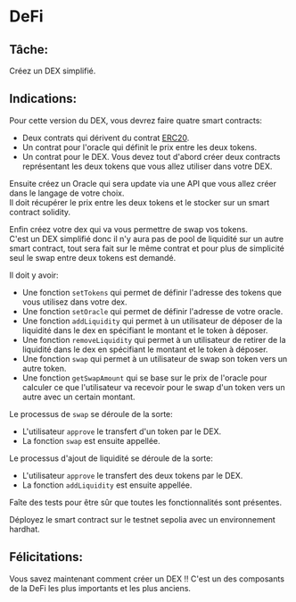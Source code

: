 # DeFi

## Tâche:

Créez un DEX simplifié.

## Indications:

Pour cette version du DEX, vous devrez faire quatre smart contracts:
  - Deux contrats qui dérivent du contrat [ERC20](https://docs.openzeppelin.com/contracts/4.x/erc20).
  - Un contrat pour l'oracle qui définit le prix entre les deux tokens.
  - Un contrat pour le DEX.
Vous devez tout d'abord créer deux contracts représentant les deux tokens que vous allez utiliser dans votre DEX.

Ensuite créez un Oracle qui sera update via une API que vous allez créer dans le langage de votre choix.\
Il doit récupérer le prix entre les deux tokens et le stocker sur un smart contract solidity.

Enfin créez votre dex qui va vous permettre de swap vos tokens.\
C'est un DEX simplifié donc il n'y aura pas de pool de liquidité sur un autre smart contract, tout sera fait sur le même contrat et pour plus de simplicité seul le swap entre deux tokens est demandé.

Il doit y avoir:
  - Une fonction `setTokens` qui permet de définir l'adresse des tokens que vous utilisez dans votre dex.
  - Une fonction `setOracle` qui permet de définir l'adresse de votre oracle.
  - Une fonction `addLiquidity` qui permet à un utilisateur de déposer de la liquidité dans le dex en spécifiant le montant et le token à déposer.
  - Une fonction `removeLiquidity` qui permet à un utilisateur de retirer de la liquidité dans le dex en spécifiant le montant et le token à déposer.
  - Une fonction `swap` qui permet à un utilisateur de swap son token vers un autre token.
  - Une fonction `getSwapAmount` qui se base sur le prix de l'oracle pour calculer ce que l'utilisateur va recevoir pour le swap d'un token vers un autre avec un certain montant.

Le processus de `swap` se déroule de la sorte:
  - L'utilisateur `approve` le transfert d'un token par le DEX.
  - La fonction `swap` est ensuite appellée.

Le processus d'ajout de liquidité se déroule de la sorte:
  - L'utilisateur `approve` le transfert des deux tokens par le DEX.
  - La fonction `addLiquidity` est ensuite appellée.

Faîte des tests pour être sûr que toutes les fonctionnalités sont présentes.

Déployez le smart contract sur le testnet sepolia avec un environnement hardhat.

## Félicitations:

Vous savez maintenant comment créer un DEX !! C'est un des composants de la DeFi les plus importants et les plus anciens.

